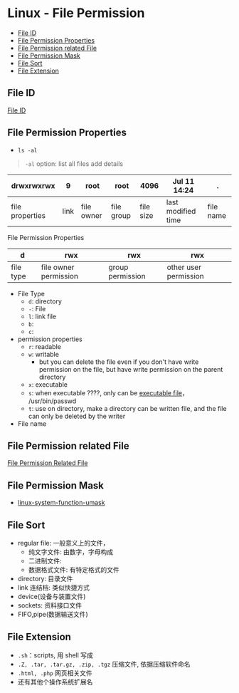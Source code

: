 # Linux - File Permission

- [File ID](#file-id)
- [File Permission Properties](#file-permission-properties)
- [File Permission related File](#file-permission-related-file)
- [File Permission Mask](#file-permission-mask)
- [File Sort](#file-sort)
- [File Extension](#file-extension)

## File ID

[File ID](linux-file-id.md)

## File Permission Properties

- `ls -al`

> `-al` option: list all files add details

| drwxrwxrwx      | 9    | root       | root       | 4096      | Jul 11 14:24       | .         |
| --------------- | ---- | ---------- | ---------- | --------- | ------------------ | --------- |
| file properties | link | file owner | file group | file size | last modified time | file name |

File Permission Properties

| d         | rwx                   | rwx              | rwx                   |
| --------- | --------------------- | ---------------- | --------------------- |
| file type | file owner permission | group permission | other user permission |

- File Type
  - `d`: directory
  - `-`: File
  - `l`: link file
  - `b`:
  - `c`:
- permission properties
  - `r`: readable
  - `w`: writable
    - but you can delete the file even if you don't have write permission on the file, but have write permission on the parent directory
  - `x`: executable
  - `s`: when executable ????, only can be [executable file](executable-file.md)， /usr/bin/passwd
  - `t`: use on directory, make a directory can be written file, and the file can only be deleted by the writer
-  File name

## File Permission related File

[File Permission Related File](linux-account-manage-related-file.md)

## File Permission Mask

- [linux-system-function-umask](linux-system-function-umask.md)

## File Sort

- regular file: 一般意义上的文件，
  - 纯文字文件: 由数字，字母构成
  - 二进制文件:
  - 数据格式文件: 有特定格式的文件
- directory: 目录文件
- link 连结档: 类似快捷方式
- device(设备与装置文件)
- sockets: 资料接口文件
- FIFO,pipe(数据输送文件)

## File Extension

- `.sh`：scripts, 用 shell 写成
- `.Z, .tar, .tar.gz, .zip, .tgz` 压缩文件, 依据压缩软件命名
- `.html, .php` 网页相关文件
- 还有其他个操作系统扩展名
